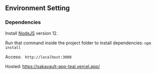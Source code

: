 ## Environment Setting

### Dependencies
<div>
	<p>Install <a href="https://nodejs.org/en/download/">NodeJS</a> version 12.</p>
	<p>Run that command inside the project folder to install dependencies: <code>npm install</code></p>
	<p>Access: <code> http://localhost:3000 </code></p>
	<p>Hosted: <a href="https://sakavault-app-teal.vercel.app/"> https://sakavault-app-teal.vercel.app/ </a></p>
</div>
